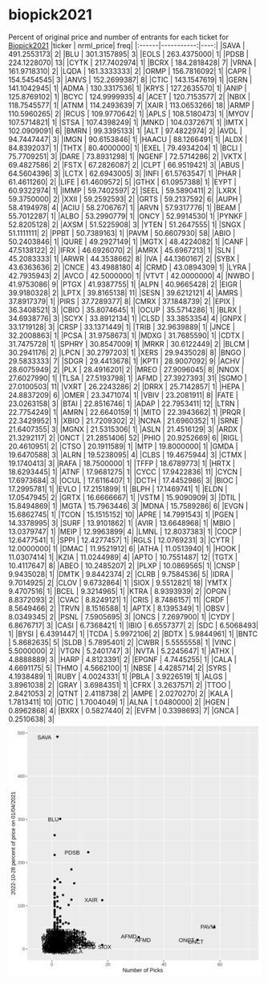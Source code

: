 # biopick2021
Percent of original price and number of entrants for each ticket for [Biopick2021](https://twitter.com/hashtag/Biopick2021)
|ticker |  nrml_price| freq|
|:------|-----------:|----:|
|SAVA   | 491.2553173|    2|
|BLU    | 301.3157895|    3|
|EOLS   | 263.4375000|    1|
|PDSB   | 224.1228070|   13|
|CYTK   | 217.7402974|    1|
|BCRX   | 184.2818428|    7|
|VRNA   | 161.9718310|    2|
|LQDA   | 161.3333333|    2|
|ORMP   | 156.7816092|    1|
|CAPR   | 154.5454545|    3|
|ANVS   | 152.2699387|    8|
|CTIC   | 143.1547619|    1|
|GERN   | 141.1042945|    1|
|ADMA   | 130.3317536|    1|
|KRYS   | 127.2635570|    1|
|ANIP   | 125.8769102|    1|
|BCYC   | 124.9999935|    4|
|ACET   | 120.7153577|    2|
|NBIX   | 118.7545577|    1|
|ATNM   | 114.2493639|    7|
|XAIR   | 113.0653266|   18|
|ARMP   | 110.5960265|    2|
|RCUS   | 109.9770642|    1|
|APLS   | 108.5180473|    1|
|MYOV   | 107.5714821|    1|
|STSA   | 107.4398249|    1|
|MNKD   | 104.0372671|    1|
|IMTX   | 102.0909091|    6|
|BMRN   |  99.3395133|    1|
|ALT    |  97.4822974|    2|
|AVDL   |  94.7447447|    3|
|IMGN   |  90.6153846|    1|
|HAACU  |  88.1266491|    1|
|ALDX   |  84.8392037|    1|
|THTX   |  80.4000000|    1|
|EXEL   |  79.4934204|    1|
|BCLI   |  75.7709251|    3|
|DARE   |  73.8931298|    1|
|NGENF  |  72.5714286|    2|
|VKTX   |  69.4827586|    2|
|FSTX   |  67.2826087|    2|
|CLPT   |  66.9519421|    3|
|ABUS   |  64.5604396|    3|
|LCTX   |  62.6943005|    3|
|INFI   |  61.5763547|    1|
|PHAR   |  61.4611260|    2|
|LIFE   |  61.4609572|    5|
|GTHX   |  61.0957388|    1|
|EYPT   |  60.9322974|    1|
|IMMP   |  59.7402597|    2|
|SEEL   |  59.5890411|    2|
|LXRX   |  59.3750000|    2|
|XXII   |  59.2592593|    2|
|GRTS   |  59.2137592|    6|
|AUPH   |  58.4194978|    4|
|ACIU   |  58.2706767|    1|
|ARVN   |  57.9317776|    1|
|BEAM   |  55.7012287|    1|
|ALBO   |  53.2990779|    1|
|ONCY   |  52.9914530|    1|
|PYNKF  |  52.8205128|    2|
|AXSM   |  51.5225908|    3|
|YTEN   |  51.2647555|    1|
|SNGX   |  51.1111111|    2|
|PPBT   |  50.7389163|    1|
|PAVM   |  50.6607930|   58|
|ABIO   |  50.2403846|    1|
|QURE   |  49.2927149|    1|
|MGTX   |  48.4224082|    1|
|CANF   |  47.5138122|    2|
|IFRX   |  46.6926070|    2|
|AMRX   |  45.6967213|    1|
|SLN    |  45.2083333|    1|
|ARWR   |  44.3538662|    8|
|IVA    |  44.1360167|    2|
|SYBX   |  43.6363636|    2|
|CNCE   |  43.4988180|    4|
|CRMD   |  43.0894309|    1|
|LYRA   |  42.7935943|    2|
|AVCO   |  42.5000000|    1|
|VTVT   |  42.0000000|    4|
|NWBO   |  41.9753086|    9|
|PTGX   |  41.9387755|    1|
|ALPN   |  40.9665428|    2|
|EIGR   |  39.9180328|    2|
|LPTX   |  39.8165138|   11|
|SESN   |  39.6212121|    4|
|AMRS   |  37.8917379|    1|
|PIRS   |  37.7289377|    8|
|CMRX   |  37.1848739|    2|
|EPIX   |  36.3408521|    3|
|CBIO   |  35.8074645|    1|
|OCUP   |  35.5714286|    1|
|BLRX   |  34.6938776|    3|
|SCYX   |  33.8912134|    1|
|CLSD   |  33.3853354|    4|
|GNPX   |  33.1719128|    3|
|CRSP   |  33.1371449|    1|
|TRIB   |  32.9639889|    1|
|JNCE   |  32.2008863|    1|
|PCSA   |  31.9758673|    1|
|MDXG   |  31.7685590|    1|
|CDTX   |  31.7475728|    1|
|SPHRY  |  30.8547009|    1|
|MRKR   |  30.6122449|    2|
|BLCM   |  30.2941176|    2|
|LPCN   |  30.2797203|    1|
|XERS   |  29.9435028|    8|
|BNGO   |  29.5833333|    7|
|SDGR   |  29.4413678|    1|
|KPTI   |  28.9007092|    9|
|ACHV   |  28.6075949|    2|
|PLX    |  28.4916201|    2|
|MREO   |  27.9096045|    8|
|NNOX   |  27.6027990|    1|
|TLSA   |  27.5193798|    1|
|AFMD   |  27.3927393|   31|
|SGMO   |  27.0100503|   11|
|VXRT   |  26.2243286|    2|
|DRRX   |  25.7142857|    1|
|HEPA   |  24.8837209|    6|
|OMER   |  23.3471074|    1|
|VBIV   |  23.2081911|    8|
|FATE   |  23.0263158|    3|
|BTAI   |  22.8516746|    1|
|ADAP   |  22.7953411|   12|
|LTRN   |  22.7754249|    1|
|AMRN   |  22.6640159|    1|
|MITO   |  22.3943662|    1|
|PRQR   |  22.3429952|    1|
|XBIO   |  21.7209302|    2|
|NCNA   |  21.6960352|    1|
|SRNE   |  21.6407355|    3|
|MGNX   |  21.5315306|    1|
|ASLN   |  21.4516129|    3|
|ARDX   |  21.3292117|    2|
|ONCT   |  21.2851406|   52|
|PHIO   |  20.9252669|    6|
|RIGL   |  20.4610951|    2|
|CTSO   |  20.1911589|    1|
|MTP    |  19.8000000|    1|
|GMDA   |  19.6470588|    3|
|ALRN   |  19.5238095|    4|
|CLBS   |  19.4675944|    3|
|CTMX   |  19.1740413|    3|
|RAFA   |  18.7500000|    1|
|TFFP   |  18.6789773|    1|
|HRTX   |  18.6293445|    1|
|ATNF   |  17.9681275|    1|
|CYCC   |  17.9422836|   11|
|CYCN   |  17.6973684|    3|
|OCUL   |  17.6116407|    1|
|DCTH   |  17.4452986|    3|
|BIOC   |  17.2995781|    1|
|EVLO   |  17.2151899|    1|
|BLPH   |  17.1469741|    1|
|ELDN   |  17.0547945|    2|
|GRTX   |  16.6666667|    1|
|VSTM   |  15.9090909|    3|
|DTIL   |  15.8494869|    1|
|MGTA   |  15.7963446|    3|
|MDNA   |  15.7589286|    6|
|EVGN   |  15.6862745|    1|
|TCON   |  15.1515152|   10|
|APRE   |  14.7991543|    1|
|PGEN   |  14.3378995|    3|
|SURF   |  13.9101862|    1|
|AVIR   |  13.6648968|    1|
|MBIO   |  13.0379747|    1|
|MEIP   |  12.9963899|    4|
|LMNL   |  12.8037383|    1|
|COCP   |  12.6477541|    1|
|SPPI   |  12.4277457|    1|
|RGLS   |  12.0769231|    3|
|CYTR   |  12.0000000|    1|
|DMAC   |  11.9521912|    6|
|ATHA   |  11.0513940|    1|
|HOOK   |  11.0307414|    1|
|KZIA   |  11.0244989|    4|
|APTO   |  10.7551487|   12|
|TGTX   |  10.4117647|    8|
|ABEO   |  10.2485207|    2|
|PLXP   |  10.0869565|    1|
|CNSP   |   9.9435028|    1|
|DMTK   |   9.8442374|    2|
|CLRB   |   9.7584536|    5|
|IDRA   |   9.7014925|    2|
|CLOV   |   9.6732864|    1|
|SIOX   |   9.5512821|   18|
|YMTX   |   9.4707516|    1|
|BCEL   |   9.3214965|    1|
|KTRA   |   8.9393939|    2|
|OPGN   |   8.8372093|    2|
|CVAC   |   8.8249121|    1|
|CRIS   |   8.7486157|   11|
|CRDF   |   8.5649466|    2|
|TRVN   |   8.1516588|    1|
|APTX   |   8.1395349|    1|
|OBSV   |   8.0349345|    2|
|PSNL   |   7.5905695|    3|
|ONCS   |   7.2697900|    1|
|CYDY   |   6.8676717|    3|
|CASI   |   6.7368421|    1|
|IBIO   |   6.6557377|    2|
|SDC    |   6.5068493|    1|
|BYSI   |   6.4391447|    1|
|TCDA   |   5.9972106|    2|
|BDTX   |   5.9844961|    1|
|BNTC   |   5.8682635|    5|
|SLDB   |   5.7895401|    2|
|CWBR   |   5.5555558|    1|
|VINC   |   5.5000000|    2|
|VTGN   |   5.2401747|    3|
|NVTA   |   5.2245647|    1|
|ATHX   |   4.8888889|    3|
|HARP   |   4.8123391|    2|
|EPGNF  |   4.7445255|    1|
|CALA   |   4.6691175|    5|
|THMO   |   4.5662100|    1|
|NBSE   |   4.4285714|    2|
|SYRS   |   4.1938489|    1|
|RUBY   |   4.0024331|    1|
|PBLA   |   3.9226519|    1|
|ALGS   |   3.8961038|    2|
|GRAY   |   3.6984351|    1|
|CFRX   |   3.2637571|    2|
|TTOO   |   2.8421053|    2|
|QTNT   |   2.4118738|    2|
|AMPE   |   2.0270270|    2|
|KALA   |   1.7813411|   10|
|OTIC   |   1.7004049|    1|
|ALNA   |   1.0480000|    2|
|HGEN   |   0.8962868|    4|
|BXRX   |   0.5827440|    2|
|EVFM   |   0.3398693|    7|
|GNCA   |   0.2510638|    3|
![retvspicks](biopicks.png?raw=true)
